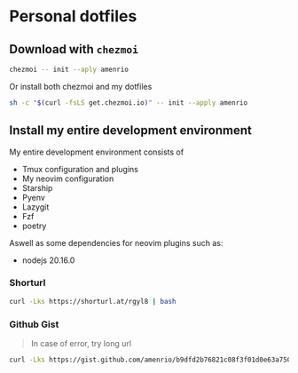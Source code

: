 # Personal dotfiles

## Download with `chezmoi`

```bash
chezmoi -- init --aply amenrio
```

Or install both chezmoi and my dotfiles

```bash
sh -c "$(curl -fsLS get.chezmoi.io)" -- init --apply amenrio
```

## Install my entire development environment

My entire development environment consists of 

* Tmux configuration and plugins
* My neovim configuration
* Starship
* Pyenv
* Lazygit
* Fzf
* poetry

Aswell as some dependencies for neovim plugins such as:
* nodejs 20.16.0

### Shorturl

```bash
curl -Lks https://shorturl.at/rgyl8 | bash
```

### Github Gist

> In case of error, try long url
```bash
curl -Lks https://gist.github.com/amenrio/b9dfd2b76821c08f3f01d0e63a75093a/raw | bash
```
